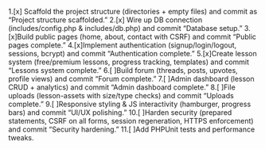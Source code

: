 1.[x] Scaffold the project structure (directories + empty files) and commit as “Project structure scaffolded.”
2.[x] Wire up DB connection (includes/config.php & includes/db.php) and commit “Database setup.”
3.[x]Build public pages (home, about, contact with CSRF) and commit “Public pages complete.”
4.[x]Implement authentication (signup/login/logout, sessions, bcrypt) and commit “Authentication complete.”
5.[x]Create lesson system (free/premium lessons, progress tracking, templates) and commit “Lessons system complete.”
6.[ ]Build forum (threads, posts, upvotes, profile views) and commit “Forum complete.”
7.[ ]Admin dashboard (lesson CRUD + analytics) and commit “Admin dashboard complete.”
8.[ ]File uploads (lesson-assets with size/type checks) and commit “Uploads complete.”
9.[ ]Responsive styling & JS interactivity (hamburger, progress bars) and commit “UI/UX polishing.”
10.[ ]Harden security (prepared statements, CSRF on all forms, session regeneration, HTTPS enforcement) and commit “Security hardening.”
11.[ ]Add PHPUnit tests and performance tweaks.